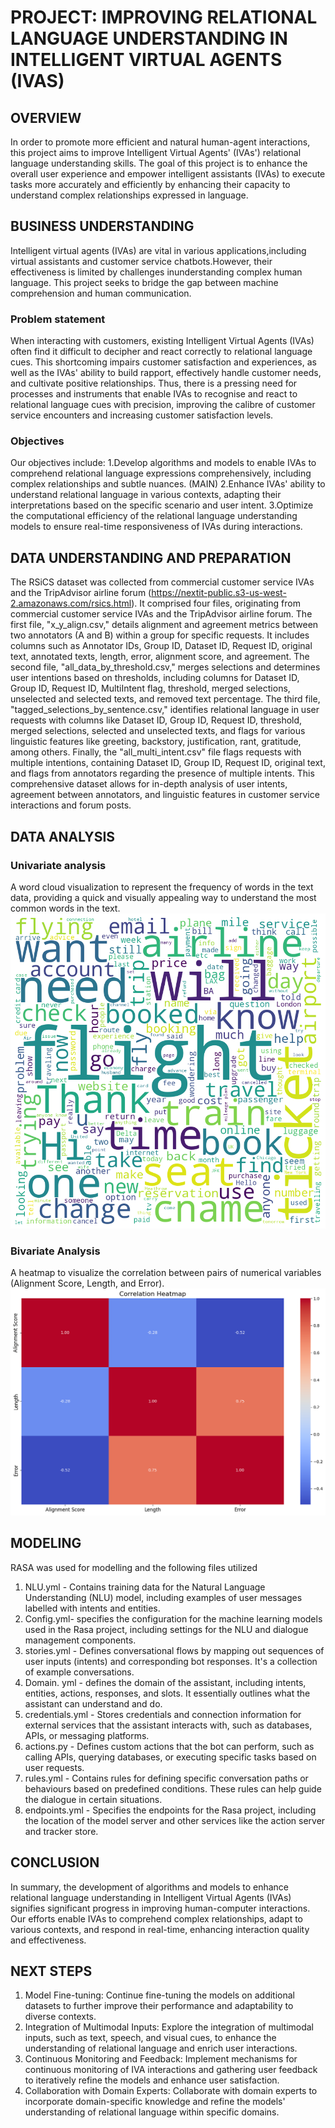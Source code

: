 # PROJECT: IMPROVING RELATIONAL LANGUAGE UNDERSTANDING IN INTELLIGENT VIRTUAL AGENTS (IVAS)

## OVERVIEW

In order to promote more efficient and natural human-agent interactions, this project aims to improve Intelligent Virtual Agents' (IVAs') relational language understanding skills. The goal of this project is to enhance the overall user experience and empower intelligent assistants (IVAs) to execute tasks more accurately and efficiently by enhancing their capacity to understand complex relationships expressed in language.

## BUSINESS UNDERSTANDING

Intelligent virtual agents (IVAs) are vital in various applications,including virtual assistants and customer service chatbots.However, their effectiveness is limited by challenges inunderstanding complex human language. This project seeks to bridge the gap between machine comprehension and human communication.

### Problem statement

When interacting with customers, existing Intelligent Virtual Agents (IVAs) often find it difficult to decipher and react correctly to relational language cues. This shortcoming impairs customer satisfaction and experiences, as well as the IVAs' ability to build rapport, effectively handle customer needs, and cultivate positive relationships. Thus, there is a pressing need for processes and instruments that enable IVAs to recognise and react to relational language cues with precision, improving the calibre of customer service encounters and increasing customer satisfaction levels.

### Objectives

Our objectives include:
1.Develop algorithms and models to enable IVAs to comprehend relational language expressions comprehensively, including complex relationships and subtle nuances. (MAIN)
2.Enhance IVAs' ability to understand relational language in various contexts, adapting their interpretations based on the specific scenario and user intent.
3.Optimize the computational efficiency of the relational language understanding models to ensure real-time responsiveness of IVAs during interactions.

## DATA UNDERSTANDING AND PREPARATION

The RSiCS dataset was collected from commercial customer service IVAs and the TripAdvisor airline forum (https://nextit-public.s3-us-west-2.amazonaws.com/rsics.html). It comprised four files, originating from commercial customer service IVAs and the TripAdvisor airline forum. The first file, "x_y_align.csv," details alignment and agreement metrics between two annotators (A and B) within a group for specific requests. It includes columns such as Annotator IDs, Group ID, Dataset ID, Request ID, original text, annotated texts, length, error, alignment score, and agreement. The second file, "all_data_by_threshold.csv," merges selections and determines user intentions based on thresholds, including columns for Dataset ID, Group ID, Request ID, MultiIntent flag, threshold, merged selections, unselected and selected texts, and removed text percentage. The third file, "tagged_selections_by_sentence.csv," identifies relational language in user requests with columns like Dataset ID, Group ID, Request ID, threshold, merged selections, selected and unselected texts, and flags for various linguistic features like greeting, backstory, justification, rant, gratitude, among others. Finally, the "all_multi_intent.csv" file flags requests with multiple intentions, containing Dataset ID, Group ID, Request ID, original text, and flags from annotators regarding the presence of multiple intents. This comprehensive dataset allows for in-depth analysis of user intents, agreement between annotators, and linguistic features in customer service interactions and forum posts.

## DATA ANALYSIS

### Univariate analysis

A word cloud visualization to represent the frequency of words in the text data, providing a quick and visually appealing way to understand the most common words in the text.
![alt text](image.png)

### Bivariate Analysis

A heatmap to visualize the correlation between pairs of numerical variables (Alignment Score, Length, and Error). 
 ![alt text](image-1.png)

## MODELING

RASA was used for modelling and the following files utilized

1. NLU.yml - Contains training data for the Natural Language Understanding (NLU) model, including examples of user messages labelled with intents and entities.
2. Config.yml- specifies the configuration for the machine learning models used in the Rasa project, including settings for the NLU and dialogue management components.
3. stories.yml - Defines conversational flows by mapping out sequences of user inputs (intents) and corresponding bot responses. It's a collection of example conversations.
4. Domain. yml - defines the domain of the assistant, including intents, entities, actions, responses, and slots. It essentially outlines what the assistant can understand and do.
5. credentials.yml - Stores credentials and connection information for external services that the assistant interacts with, such as databases, APIs, or messaging platforms.
6. actions.py - Defines custom actions that the bot can perform, such as calling APIs, querying databases, or executing specific tasks based on user requests.
7. rules.yml - Contains rules for defining specific conversation paths or behaviours based on predefined conditions. These rules can help guide the dialogue in certain situations.
8. endpoints.yml - Specifies the endpoints for the Rasa project, including the location of the model server and other services like the action server and tracker store.

## CONCLUSION

In summary, the development of algorithms and models to enhance
relational language understanding in Intelligent Virtual Agents (IVAs)
signifies significant progress in improving human-computer interactions.
Our efforts enable IVAs to comprehend complex relationships, adapt to
various contexts, and respond in real-time, enhancing interaction quality
and effectiveness.

## NEXT STEPS

1. Model Fine-tuning: Continue fine-tuning the models on additional datasets to further improve their performance and adaptability to diverse contexts.
2. Integration of Multimodal Inputs: Explore the integration of multimodal inputs, such as text, speech, and visual cues, to enhance the understanding of relational language and enrich user interactions.
3. Continuous Monitoring and Feedback: Implement mechanisms for continuous monitoring of IVA interactions and gathering user feedback to iteratively refine the models and enhance user satisfaction.
4. Collaboration with Domain Experts: Collaborate with domain experts to incorporate domain-specific knowledge and refine the models' understanding of relational language within specific domains.
